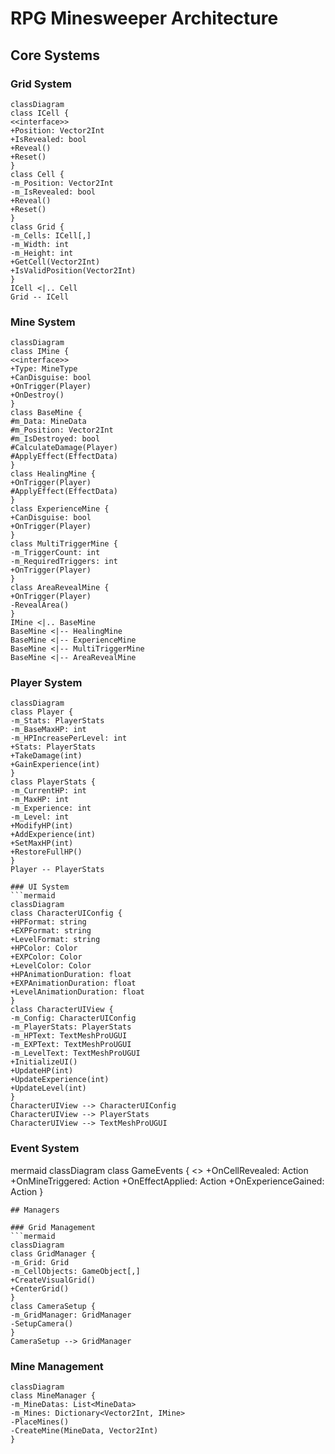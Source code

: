 # RPG Minesweeper Architecture

## Core Systems

### Grid System

```mermaid
classDiagram
class ICell {
<<interface>>
+Position: Vector2Int
+IsRevealed: bool
+Reveal()
+Reset()
}
class Cell {
-m_Position: Vector2Int
-m_IsRevealed: bool
+Reveal()
+Reset()
}
class Grid {
-m_Cells: ICell[,]
-m_Width: int
-m_Height: int
+GetCell(Vector2Int)
+IsValidPosition(Vector2Int)
}
ICell <|.. Cell
Grid -- ICell
```

### Mine System
```mermaid
classDiagram
class IMine {
<<interface>>
+Type: MineType
+CanDisguise: bool
+OnTrigger(Player)
+OnDestroy()
}
class BaseMine {
#m_Data: MineData
#m_Position: Vector2Int
#m_IsDestroyed: bool
#CalculateDamage(Player)
#ApplyEffect(EffectData)
}
class HealingMine {
+OnTrigger(Player)
#ApplyEffect(EffectData)
}
class ExperienceMine {
+CanDisguise: bool
+OnTrigger(Player)
}
class MultiTriggerMine {
-m_TriggerCount: int
-m_RequiredTriggers: int
+OnTrigger(Player)
}
class AreaRevealMine {
+OnTrigger(Player)
-RevealArea()
}
IMine <|.. BaseMine
BaseMine <|-- HealingMine
BaseMine <|-- ExperienceMine
BaseMine <|-- MultiTriggerMine
BaseMine <|-- AreaRevealMine
```
### Player System
```mermaid
classDiagram
class Player {
-m_Stats: PlayerStats
-m_BaseMaxHP: int
-m_HPIncreasePerLevel: int
+Stats: PlayerStats
+TakeDamage(int)
+GainExperience(int)
}
class PlayerStats {
-m_CurrentHP: int
-m_MaxHP: int
-m_Experience: int
-m_Level: int
+ModifyHP(int)
+AddExperience(int)
+SetMaxHP(int)
+RestoreFullHP()
}
Player -- PlayerStats

### UI System
```mermaid
classDiagram
class CharacterUIConfig {
+HPFormat: string
+EXPFormat: string
+LevelFormat: string
+HPColor: Color
+EXPColor: Color
+LevelColor: Color
+HPAnimationDuration: float
+EXPAnimationDuration: float
+LevelAnimationDuration: float
}
class CharacterUIView {
-m_Config: CharacterUIConfig
-m_PlayerStats: PlayerStats
-m_HPText: TextMeshProUGUI
-m_EXPText: TextMeshProUGUI
-m_LevelText: TextMeshProUGUI
+InitializeUI()
+UpdateHP(int)
+UpdateExperience(int)
+UpdateLevel(int)
}
CharacterUIView --> CharacterUIConfig
CharacterUIView --> PlayerStats
CharacterUIView --> TextMeshProUGUI
```

### Event System
mermaid
classDiagram
class GameEvents {
<<static>>
+OnCellRevealed: Action<Vector2Int>
+OnMineTriggered: Action<MineType>
+OnEffectApplied: Action<Vector2Int>
+OnExperienceGained: Action<int>
}
```
## Managers

### Grid Management
```mermaid
classDiagram
class GridManager {
-m_Grid: Grid
-m_CellObjects: GameObject[,]
+CreateVisualGrid()
+CenterGrid()
}
class CameraSetup {
-m_GridManager: GridManager
-SetupCamera()
}
CameraSetup --> GridManager
```

### Mine Management
```mermaid
classDiagram
class MineManager {
-m_MineDatas: List<MineData>
-m_Mines: Dictionary<Vector2Int, IMine>
-PlaceMines()
-CreateMine(MineData, Vector2Int)
}
```